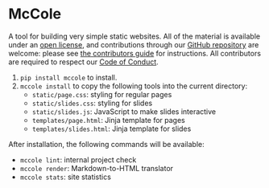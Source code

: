 # McCole

A tool for building very simple static websites.
All of the material is available under an [open license](./LICENSE.md),
and contributions through our [GitHub repository][repo] are welcome:
please see [the contributors guide](./CONTRIBUTING.md) for instructions.
All contributors are required to respect our [Code of Conduct](./CODE_OF_CONDUCT.md).

1.  `pip install mccole` to install.
2.  `mccole install` to copy the following tools into the current directory:
    -   `static/page.css`: styling for regular pages
    -   `static/slides.css`: styling for slides
    -   `static/slides.js`: JavaScript to make slides interactive
    -   `templates/page.html`: Jinja template for pages
    -   `templates/slides.html`: Jinja template for slides

After installation, the following commands will be available:

-   `mccole lint`: internal project check
-   `mccole render`: Markdown-to-HTML translator
-   `mccole stats`: site statistics

[repo]: https://github.com/gvwilson/mccole
